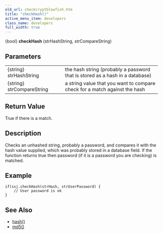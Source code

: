 ```yaml
---
old_url: checkcryptblowfish.htm
title: "checkHash()"
active_menu_item: developers
class_name: developers
full_width: true
---
```



{bool} **checkHash** (strHashString, strCompareString)

## Parameters

<table>
<tr>
<td width="181">
{string} strHashString

</td>
<td width="18">
</td>
<td width="681">
the hash string (probably a password that is stored as a hash in a database)

</td>
</tr>
<tr>
<td width="181">
{string} strCompareString

</td>
<td width="18">
</td>
<td width="681">
a string value that you want to compare check for a match against the hash

</td>
</tr>
</table>

## Return Value

True if there is a match.

## Description

Checks an unhashed string, probably a password, and compares it with the hash value supplied, which was probably stored in a database field. If the function returns true then password (if it is a password you are checking) is matched.

## Example

    if(ssj.checkHash(strHash, strUserPassword) {
        // User password is ok
    }
   

## See Also

 - [hash()](/developers/documentation/scripting-apis/server-side-api/ssj-object/miscellaneous/cryptblowfish)
 - [md5()](/developers/documentation/scripting-apis/server-side-api/ssj-object/miscellaneous/md5)

